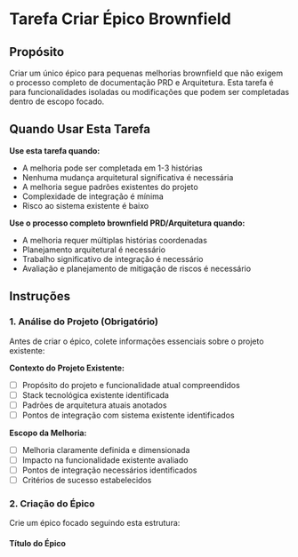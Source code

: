 <!-- Powered by JTECH™ Core -->

# Tarefa Criar Épico Brownfield

## Propósito

Criar um único épico para pequenas melhorias brownfield que não exigem o processo completo de documentação PRD e Arquitetura. Esta tarefa é para funcionalidades isoladas ou modificações que podem ser completadas dentro de escopo focado.

## Quando Usar Esta Tarefa

**Use esta tarefa quando:**

- A melhoria pode ser completada em 1-3 histórias
- Nenhuma mudança arquitetural significativa é necessária
- A melhoria segue padrões existentes do projeto
- Complexidade de integração é mínima
- Risco ao sistema existente é baixo

**Use o processo completo brownfield PRD/Arquitetura quando:**

- A melhoria requer múltiplas histórias coordenadas
- Planejamento arquitetural é necessário
- Trabalho significativo de integração é necessário
- Avaliação e planejamento de mitigação de riscos é necessário

## Instruções

### 1. Análise do Projeto (Obrigatório)

Antes de criar o épico, colete informações essenciais sobre o projeto existente:

**Contexto do Projeto Existente:**

- [ ] Propósito do projeto e funcionalidade atual compreendidos
- [ ] Stack tecnológica existente identificada
- [ ] Padrões de arquitetura atuais anotados
- [ ] Pontos de integração com sistema existente identificados

**Escopo da Melhoria:**

- [ ] Melhoria claramente definida e dimensionada
- [ ] Impacto na funcionalidade existente avaliado
- [ ] Pontos de integração necessários identificados
- [ ] Critérios de sucesso estabelecidos

### 2. Criação do Épico

Crie um épico focado seguindo esta estrutura:

#### Título do Épico

